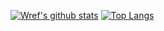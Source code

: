 [![Wref's github stats](https://github-readme-stats.vercel.app/api?username=wrefgtzweve&count_private=false&show_icons=true&hide_rank=false&hide_border=true&text_color=6cd5ff&bg_color=90,171737,171737,171737,211738&icon_color=f528f7&title_color=0298f7)](https://github.com/wrefgtzweve) [![Top Langs](https://github-readme-stats.vercel.app/api/top-langs/?username=wrefgtzweve&hide_border=true&text_color=6cd5ff&&bg_color=100,171737,171737,171737,211738&icon_color=f528f7&title_color=0298f7
)](https://github.com/wrefgtzweve)
